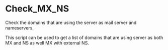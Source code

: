 # Check_MX_NS
Check the domains that are using the server as mail server and nameservers. 

This script can be used to get a list of domains that are using server as both MX and NS as well MX with external NS. 
